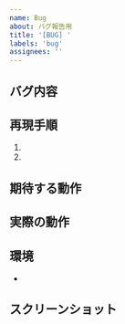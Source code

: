 ```yaml
---
name: Bug
about: バグ報告用
title: '[BUG] '
labels: 'bug'
assignees: ''
---
```


## バグ内容

## 再現手順
1. 
2. 

## 期待する動作

## 実際の動作

## 環境
- 

## スクリーンショット
